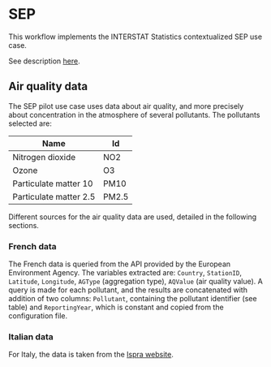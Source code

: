 # SEP

This workflow implements the INTERSTAT Statistics contextualized SEP use case.

See description [here](https://github.com/INTERSTAT/Statistics-Contextualized/blob/main/test-case.md#support-for-environment-policies-sep).


## Air quality data

The SEP pilot use case uses data about air quality, and more precisely about concentration in the atmosphere of several pollutants. The pollutants selected are:

| Name                   | Id    |
|------------------------|-------|
| Nitrogen dioxide       | NO2   |
| Ozone                  | O3    |
| Particulate matter 10  | PM10  |
| Particulate matter 2.5 | PM2.5 |

Different sources for the air quality data are used, detailed in the following sections.

### French data

The French data is queried from the API provided by the European Environment Agency. The variables extracted are: `Country`, `StationID`, `Latitude`, `Longitude`, `AGType` (aggregation type), `AQValue` (air quality value). A query is made for each pollutant, and the results are concatenated with addition of two columns: `Pollutant`, containing the pollutant identifier (see table) and `ReportingYear`, which is constant and copied from the configuration file.

### Italian data

For Italy, the data is taken from the [Ispra website](https://annuario.isprambiente.it/).